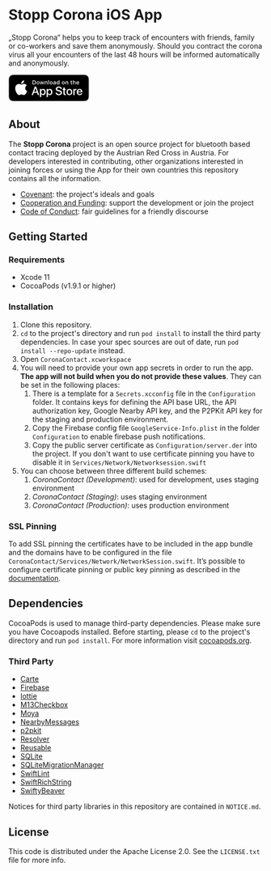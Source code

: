 # Stopp Corona iOS App

„Stopp Corona“ helps you to keep track of encounters with friends, family or co-workers and save them anonymously. Should you contract the corona virus all your encounters of the last 48 hours will be informed automatically and anonymously.

[![App Store Download Link](.github/app-store-badge.png)](https://apps.apple.com/at/app/apple-store/id1503717224)

## About

The **Stopp Corona** project is an open source project for bluetooth based contact
tracing deployed by the Austrian Red Cross in Austria.  For developers interested
in contributing, other organizations interested in joining forces or using the
App for their own countries this repository contains all the information.

* [Covenant](https://github.com/austrianredcross/meta/blob/master/COVENANT.md): the project's ideals and goals
* [Cooperation and Funding](https://github.com/austrianredcross/meta/blob/master/COOPERATION.md): support the development or join the project
* [Code of Conduct](https://github.com/austrianredcross/meta/blob/master/CODE_OF_CONDUCT.md): fair guidelines for a friendly discourse

## Getting Started

### Requirements

* Xcode 11
* CocoaPods (v1.9.1 or higher)

### Installation

1. Clone this repository.
2. `cd` to the project's directory and run `pod install` to install the third party dependencies. In case your spec sources are out of date, run `pod install --repo-update` instead.
3. Open `CoronaContact.xcworkspace`
4. You will need to provide your own app secrets in order to run the app. **The app will not build when you do not provide these values**. They can be set in the following places:
    1. There is a template for a `Secrets.xcconfig` file in the `Configuration` folder. It contains keys for defining the API base URL, the API authorization key, Google Nearby API key, and the P2PKit API key for the staging and production environment.
    2. Copy the Firebase config file `GoogleService-Info.plist` in the folder `Configuration` to enable firebase push notifications.
    3. Copy the public server certificate as `Configuration/server.der` into the project. If you don't want to use certificate pinning you have to disable it in `Services/Network/Networksession.swift`
5. You can choose between three different build schemes:
    1. *CoronaContact (Development)*: used for development, uses staging environment
    2. *CoronaContact (Staging)*: uses staging environment
    3. *CoronaContact (Production)*: uses production environment

### SSL Pinning

To add SSL pinning the certificates have to be included in the app bundle and the domains have to be configured in the file `CoronaContact/Services/Network/NetworkSession.swift`.
It’s possible to configure certificate pinning or public key pinning as described in the [documentation](https://github.com/Alamofire/Alamofire/blob/master/Documentation/AdvancedUsage.md#security).

## Dependencies

CocoaPods is used to manage third-party dependencies. Please make sure you have Cocoapods installed. Before starting, please `cd` to the project's directory and run `pod install`. For more information visit [cocoapods.org](https://cocoapods.org).

### Third Party

* [Carte](https://github.com/devxoul/Carte)
* [Firebase](https://github.com/firebase/firebase-ios-sdk)
* [lottie](https://github.com/airbnb/lottie-ios)
* [M13Checkbox](https://github.com/Marxon13/M13Checkbox)
* [Moya](https://github.com/Moya/Moya)
* [NearbyMessages](https://developers.google.com/nearby/messages/ios/get-started)
* [p2pkit](http://p2pkit.io/developer/get-started/ios/)
* [Resolver](https://github.com/hmlongco/Resolver)
* [Reusable](https://github.com/AliSoftware/Reusable)
* [SQLite](https://github.com/stephencelis/SQLite.swift)
* [SQLiteMigrationManager](https://github.com/garriguv/SQLiteMigrationManager.swift)
* [SwiftLint](https://github.com/realm/SwiftLint)
* [SwiftRichString](https://github.com/malcommac/SwiftRichString)
* [SwiftyBeaver](https://github.com/SwiftyBeaver/SwiftyBeaver)

Notices for third party libraries in this repository are contained in `NOTICE.md`.

## License

This code is distributed under the Apache License 2.0. See the `LICENSE.txt` file for more info.
